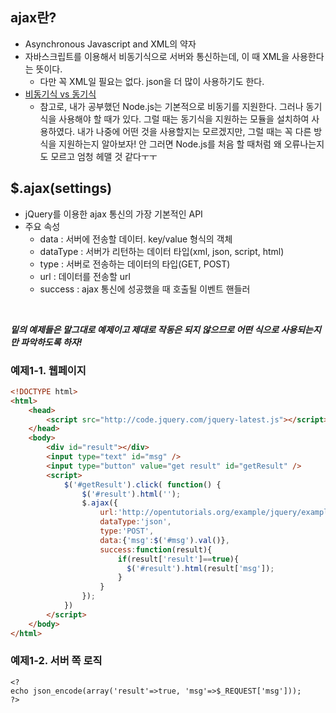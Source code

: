 ## ajax란?
- Asynchronous Javascript and XML의 약자
- 자바스크립트를 이용해서 비동기식으로 서버와 통신하는데, 이 때 XML을 사용한다는 뜻이다.
  - 다만 꼭 XML일 필요는 없다. json을 더 많이 사용하기도 한다.
- [비동기식 vs 동기식](https://private.tistory.com/24)
  - 참고로, 내가 공부했던 Node.js는 기본적으로 비동기를 지원한다. 그러나 동기식을 사용해야 할 때가 있다. 그럴 때는 동기식을 지원하는 모듈을 설치하여 사용하였다. 내가 나중에 어떤 것을 사용할지는 모르겠지만, 그럴 때는 꼭 다른 방식을 지원하는지 알아보자! 안 그러면 Node.js를 처음 할 때처럼 왜 오류나는지도 모르고 엄청 헤맬 것 같다ㅜㅜ
  
## $.ajax(settings)
- jQuery를 이용한 ajax 통신의 가장 기본적인 API
- 주요 속성
  - data : 서버에 전송할 데이터. key/value 형식의 객체
  - dataType : 서버가 리턴하는 데이터 타입(xml, json, script, html)
  - type : 서버로 전송하는 데이터의 타입(GET, POST)
  - url : 데이터를 전송할 url
  - success : ajax 통신에 성공했을 때 호출될 이벤트 핸들러
<br>

***밑의 예제들은 말그대로 예제이고 제대로 작동은 되지 않으므로 어떤 식으로 사용되는지만 파악하도록 하자!***

### 예제1-1. 웹페이지
```html
<!DOCTYPE html>
<html>
    <head>
        <script src="http://code.jquery.com/jquery-latest.js"></script>
    </head>
    <body>
        <div id="result"></div>
        <input type="text" id="msg" />
        <input type="button" value="get result" id="getResult" />
        <script>
            $('#getResult').click( function() {
                $('#result').html('');
                $.ajax({
                    url:'http://opentutorials.org/example/jquery/example.jquery.ajax.php',
                    dataType:'json',
                    type:'POST',
                    data:{'msg':$('#msg').val()},
                    success:function(result){
                        if(result['result']==true){
                          $('#result').html(result['msg']);
                        }
                    }
                });
            })
        </script>
    </body>
</html>
```
### 예제1-2. 서버 쪽 로직
```
<?
echo json_encode(array('result'=>true, 'msg'=>$_REQUEST['msg']));
?>
```
